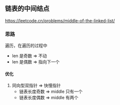 ## 链表的中间结点

<https://leetcode.cn/problems/middle-of-the-linked-list/>

### 思路

遍历，在遍历的过程中

- len 是奇数 => 不动
- len 是偶数 => 指向下一个

#### 优化

1. 同向型双指针 => 快慢指针
   - 链表长度奇数 => middle 只有一个
   - 链表长度偶数 => middle 有两个
